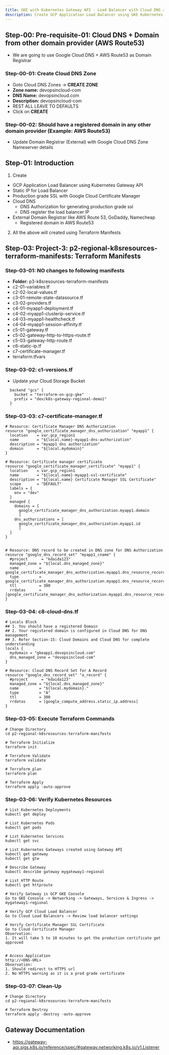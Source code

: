 ```yaml
---
title: GKE with Kubernetes Gateway API - Load Balancer with Cloud DNS and Cloud Domains
description: Create GCP Application Load Balancer using GKE Kubernetes Gateway API with Cloud DNS and Cloud Domains
---
```


## Step-00: Pre-requisite-01: Cloud DNS + Domain from other domain provider (AWS Route53)
- We are going to use Google Cloud DNS + AWS Route53 as Domain Registrar

### Step-00-01: Create Cloud DNS Zone
- Goto Cloud DNS Zones -> **CREATE ZONE**
- **Zone name:** devopsincloud-com
- **DNS Name:** devopsincloud.com
- **Description:** devopsincloud-com
- REST ALL LEAVE TO DEFAULTS
- Click on **CREATE**

### Step-00-02:  Should have a registered domain in any other domain provider (Example: AWS Route53)
- Update Domain Registrar (External) with Google Cloud DNS Zone Nameserver details


## Step-01: Introduction
1. Create 
  - GCP Application Load Balancer using Kubernetes Gateway API
  - Static IP for Load Balancer 
  - Production grade SSL with Google Cloud Certificate Manager 
  - Cloud DNS 
    - DNS Authorization for generating production grade ssl
    - DNS register the load balancer IP
  - External Domain Registrar like AWS Route 53, GoDaddy, Namecheap
    - Registered domain in AWS Route53
2. All the above will created using Terraform Manifests

## Step-03: Project-3: p2-regional-k8sresources-terraform-manifests: Terraform Manifests
### Step-03-01: NO changes to following manifests
- **Folder:** p3-k8sresources-terraform-manifests
- c2-01-variables.tf
- c2-02-local-values.tf
- c3-01-remote-state-datasource.tf
- c3-02-providers.tf
- c4-01-myapp1-deployment.tf
- c4-02-myapp1-clusterip-service.tf
- c4-03-myapp1-healthcheck.tf
- c4-04-myapp1-session-affinity.tf
- c5-01-gateway.tf
- c5-02-gateway-http-to-https-route.tf
- c5-03-gateway-http-route.tf
- c6-static-ip.tf
- c7-certificate-manager.tf
- terraform.tfvars


### Step-03-02: c1-versions.tf
- Update your Cloud Storage Bucket
```t
  backend "gcs" {
    bucket = "terraform-on-gcp-gke"
    prefix = "dev/k8s-gateway-regional-demo1"    
  }  
```

### Step-03-03: c7-certificate-manager.tf
```hcl
# Resource: Certificate Manager DNS Authorization
resource "google_certificate_manager_dns_authorization" "myapp1" {
  location    = var.gcp_region1
  name        = "${local.name}-myapp1-dns-authorization"
  description = "myapp1 dns authorization"
  domain      = "${local.mydomain}"
}

# Resource: Certificate manager certificate
resource "google_certificate_manager_certificate" "myapp1" {
  location    = var.gcp_region1
  name        = "${local.name}-myapp1-ssl-certificate"
  description = "${local.name} Certificate Manager SSL Certificate"
  scope       = "DEFAULT"
  labels = {
    env = "dev"
  }
  managed {
    domains = [
      google_certificate_manager_dns_authorization.myapp1.domain
      ]
    dns_authorizations = [
      google_certificate_manager_dns_authorization.myapp1.id
      ]
  }
}


# Resource: DNS record to be created in DNS zone for DNS Authorization
resource "google_dns_record_set" "myapp1_cname" {
  #project      = "kdaida123"
  managed_zone = "${local.dns_managed_zone}"
  name         = google_certificate_manager_dns_authorization.myapp1.dns_resource_record[0].name
  type         = google_certificate_manager_dns_authorization.myapp1.dns_resource_record[0].type
  ttl          = 300
  rrdatas      = [google_certificate_manager_dns_authorization.myapp1.dns_resource_record[0].data]
}
```
### Step-03-04: c8-cloud-dns.tf
```hcl
# Locals Block
## 1. You should have a registered Domain
## 2. Your registered domain is configured in Cloud DNS for DNS management
## 3. Refer Section-15: Cloud Domains and Cloud DNS for complete understanding
locals {
  mydomain = "gkeapp1.devopsincloud.com"
  dns_managed_zone = "devopsincloud-com"
}

# Resource: Cloud DNS Record Set for A Record
resource "google_dns_record_set" "a_record" {
  #project      = "kdaida123"
  managed_zone = "${local.dns_managed_zone}"
  name         = "${local.mydomain}."
  type         = "A"
  ttl          = 300
  rrdatas      = [google_compute_address.static_ip.address]
}
```
### Step-03-05: Execute Terraform Commands
```t
# Change Directory
cd p2-regional-k8sresources-terraform-manifests

# Terraform Initialize
terraform init

# Terraform Validate
terraform validate

# Terraform plan
terraform plan

# Terraform Apply
terraform apply -auto-approve
```

### Step-03-06: Verify Kubernetes Resources
```t
# List Kubernetes Deployments
kubectl get deploy

# List Kubernetes Pods
kubectl get pods

# List Kubernetes Services
kubectl get svc

# List Kubernetes Gateways created using Gateway API
kubectl get gateway
kubectl get gtw

# Describe Gateway
kubectl describe gateway mygateway1-regional

# List HTTP Route
kubectl get httproute

# Verify Gateway is GCP GKE Console
Go to GKE Console -> Networking -> Gateways, Services & Ingress -> mygateway1-regional

# Verify GCP Cloud Load Balancer
Go to Cloud Load Balancers -> Review load balancer settings

# Verify Certificate Manager SSL Certificate
Go to Cloud Certificate Manager
Observation:
1. It will take 5 to 10 minutes to get the production certificate get approved


# Access Application
http://<DNS-URL> 
Observation:
1. Should redirect to HTTPS url
2. No HTTPS warning as it is a prod grade certificate
```

### Step-03-07: Clean-Up
```t
# Change Directory
cd p2-regional-k8sresources-terraform-manifests

# Terraform Destroy
terraform apply -destroy -auto-approve
```

## Gateway Documentation
- https://gateway-api.sigs.k8s.io/reference/spec/#gateway.networking.k8s.io/v1.Listener




